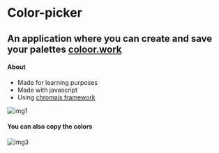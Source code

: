﻿# Color-picker

An application where you can create and save your palettes
[coloor.work](https://coloor.work)
---

#### About

- Made for learning purposes
- Made with javascript
- Using [chromajs framework](https://gka.github.io/chroma.js/)

![img1](https://s6.gifyu.com/images/ezgif-7-21d993846be6.gif)

#### You can also copy the colors

![img3](https://s6.gifyu.com/images/ezgif-7-5d38204e9c69.gif)
